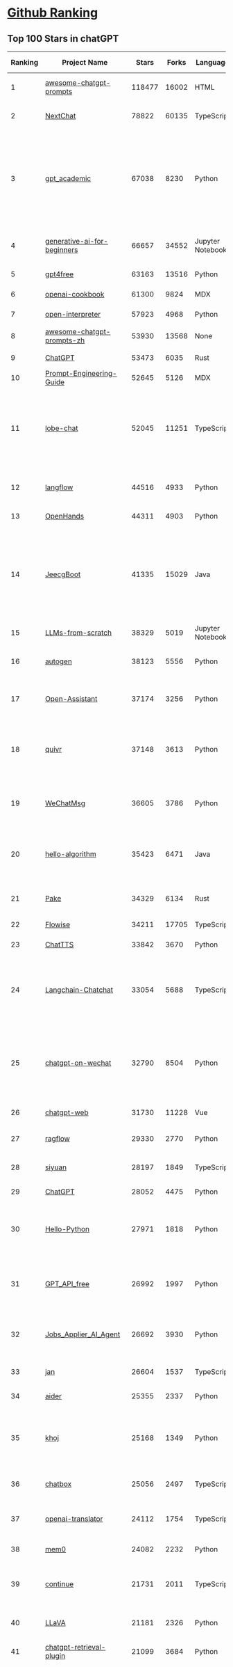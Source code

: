 [Github Ranking](../README.md)
==========

## Top 100 Stars in chatGPT

| Ranking | Project Name | Stars | Forks | Language | Open Issues | Description | Last Commit |
| ------- | ------------ | ----- | ----- | -------- | ----------- | ----------- | ----------- |
| 1 | [awesome-chatgpt-prompts](https://github.com/f/awesome-chatgpt-prompts) | 118477 | 16002 | HTML | 0 | This repo includes ChatGPT prompt curation to use ChatGPT and other LLM tools better. | 2025-01-14T08:29:16Z |
| 2 | [NextChat](https://github.com/ChatGPTNextWeb/NextChat) | 78822 | 60135 | TypeScript | 495 | ✨ Local and Fast AI Assistant. Support: Web \| iOS \| MacOS \| Android \|  Linux \| Windows | 2025-01-22T13:40:37Z |
| 3 | [gpt_academic](https://github.com/binary-husky/gpt_academic) | 67038 | 8230 | Python | 399 | 为GPT/GLM等LLM大语言模型提供实用化交互接口，特别优化论文阅读/润色/写作体验，模块化设计，支持自定义快捷按钮&函数插件，支持Python和C++等项目剖析&自译解功能，PDF/LaTex论文翻译&总结功能，支持并行问询多种LLM模型，支持chatglm3等本地模型。接入通义千问, deepseekcoder, 讯飞星火, 文心一言, llama2, rwkv, claude2, moss等。 | 2025-01-21T17:50:40Z |
| 4 | [generative-ai-for-beginners](https://github.com/microsoft/generative-ai-for-beginners) | 66657 | 34552 | Jupyter Notebook | 1 | 21 Lessons, Get Started Building with Generative AI  🔗 https://microsoft.github.io/generative-ai-for-beginners/ | 2025-01-15T13:51:04Z |
| 5 | [gpt4free](https://github.com/xtekky/gpt4free) | 63163 | 13516 | Python | 20 | The official gpt4free repository \| various collection of powerful language models | 2025-01-15T23:31:22Z |
| 6 | [openai-cookbook](https://github.com/openai/openai-cookbook) | 61300 | 9824 | MDX | 29 | Examples and guides for using the OpenAI API | 2025-01-22T16:03:47Z |
| 7 | [open-interpreter](https://github.com/OpenInterpreter/open-interpreter) | 57923 | 4968 | Python | 203 | A natural language interface for computers | 2025-01-18T22:17:28Z |
| 8 | [awesome-chatgpt-prompts-zh](https://github.com/PlexPt/awesome-chatgpt-prompts-zh) | 53930 | 13568 | None | 38 | ChatGPT 中文调教指南。各种场景使用指南。学习怎么让它听你的话。 | 2025-01-01T08:34:33Z |
| 9 | [ChatGPT](https://github.com/lencx/ChatGPT) | 53473 | 6035 | Rust | 759 | 🔮 ChatGPT Desktop Application (Mac, Windows and Linux) | 2024-08-29T17:58:11Z |
| 10 | [Prompt-Engineering-Guide](https://github.com/dair-ai/Prompt-Engineering-Guide) | 52645 | 5126 | MDX | 138 | 🐙 Guides, papers, lecture, notebooks and resources for prompt engineering | 2025-01-21T20:22:08Z |
| 11 | [lobe-chat](https://github.com/lobehub/lobe-chat) | 52045 | 11251 | TypeScript | 480 | 🤯 Lobe Chat - an open-source, modern-design AI chat framework. Supports Multi AI Providers( OpenAI / Claude 3 / Gemini / Ollama / Qwen /  DeepSeek), Knowledge Base (file upload / knowledge management / RAG ), Multi-Modals (Vision/TTS/Plugins/Artifacts). One-click FREE deployment of your private ChatGPT/ Claude application. | 2025-01-23T03:13:21Z |
| 12 | [langflow](https://github.com/langflow-ai/langflow) | 44516 | 4933 | Python | 211 | Langflow is a low-code app builder for RAG and multi-agent AI applications. It’s Python-based and agnostic to any model, API, or database. | 2025-01-23T02:45:32Z |
| 13 | [OpenHands](https://github.com/All-Hands-AI/OpenHands) | 44311 | 4903 | Python | 267 | 🙌 OpenHands: Code Less, Make More | 2025-01-23T01:21:16Z |
| 14 | [JeecgBoot](https://github.com/jeecgboot/JeecgBoot) | 41335 | 15029 | Java | 59 | 🔥「AI 低代码平台」前后端分离架构SpringBoot 2.x/3.x，SpringCloud，Ant Design&Vue3，Mybatis，Shiro，JWT。强大的代码生成器让前后端代码一键生成，无需写任何代码! 引领新的开发模式，引入AI模型能力 OnlineCoding->代码生成->手工MERGE，帮助Java项目解决70%重复工作，让开发更关注业务，既能快速提高效率，帮助公司节省成本，同时又不失灵活性。 | 2025-01-20T05:49:11Z |
| 15 | [LLMs-from-scratch](https://github.com/rasbt/LLMs-from-scratch) | 38329 | 5019 | Jupyter Notebook | 1 | Implement a ChatGPT-like LLM in PyTorch from scratch, step by step | 2025-01-23T00:37:49Z |
| 16 | [autogen](https://github.com/microsoft/autogen) | 38123 | 5556 | Python | 630 | A programming framework for agentic AI 🤖 PyPi: autogen-agentchat Discord: https://aka.ms/autogen-discord Office Hour: https://aka.ms/autogen-officehour | 2025-01-23T02:46:11Z |
| 17 | [Open-Assistant](https://github.com/LAION-AI/Open-Assistant) | 37174 | 3256 | Python | 225 | OpenAssistant is a chat-based assistant that understands tasks, can interact with third-party systems, and retrieve information dynamically to do so. | 2024-08-17T01:55:35Z |
| 18 | [quivr](https://github.com/QuivrHQ/quivr) | 37148 | 3613 | Python | 42 | Opiniated RAG for integrating GenAI in your apps 🧠   Focus on your product rather than the RAG. Easy integration in existing products with customisation!  Any LLM: GPT4, Groq, Llama. Any Vectorstore: PGVector, Faiss. Any Files. Anyway you want.  | 2025-01-20T11:14:49Z |
| 19 | [WeChatMsg](https://github.com/LC044/WeChatMsg) | 36605 | 3786 | Python | 62 | 提取微信聊天记录，将其导出成HTML、Word、Excel文档永久保存，对聊天记录进行分析生成年度聊天报告，用聊天数据训练专属于个人的AI聊天助手 | 2025-01-02T13:14:29Z |
| 20 | [hello-algorithm](https://github.com/geekxh/hello-algorithm) | 35423 | 6471 | Java | 12 | 🌍 针对小白的算法训练 \| 包括四部分：①.大厂面经 ②.力扣图解  ③.千本开源电子书 ④.百张技术思维导图（项目花了上百小时，希望可以点 star 支持，🌹感谢~）推荐免费ChatGPT使用网站 | 2023-06-13T04:13:17Z |
| 21 | [Pake](https://github.com/tw93/Pake) | 34329 | 6134 | Rust | 23 | 🤱🏻 Turn any webpage into a desktop app with Rust.  🤱🏻 利用 Rust 轻松构建轻量级多端桌面应用 | 2025-01-22T09:29:53Z |
| 22 | [Flowise](https://github.com/FlowiseAI/Flowise) | 34211 | 17705 | TypeScript | 427 | Drag & drop UI to build your customized LLM flow | 2025-01-22T22:36:45Z |
| 23 | [ChatTTS](https://github.com/2noise/ChatTTS) | 33842 | 3670 | Python | 60 | A generative speech model for daily dialogue. | 2025-01-19T12:30:47Z |
| 24 | [Langchain-Chatchat](https://github.com/chatchat-space/Langchain-Chatchat) | 33054 | 5688 | TypeScript | 189 | Langchain-Chatchat（原Langchain-ChatGLM）基于 Langchain 与 ChatGLM, Qwen 与 Llama 等语言模型的 RAG 与 Agent 应用 \| Langchain-Chatchat (formerly langchain-ChatGLM), local knowledge based LLM (like ChatGLM, Qwen and Llama) RAG and Agent app with langchain  | 2024-11-29T05:06:44Z |
| 25 | [chatgpt-on-wechat](https://github.com/zhayujie/chatgpt-on-wechat) | 32790 | 8504 | Python | 278 | 基于大模型搭建的聊天机器人，同时支持 微信公众号、企业微信应用、飞书、钉钉 等接入，可选择GPT3.5/GPT-4o/GPT-o1/ Claude/文心一言/讯飞星火/通义千问/ Gemini/GLM-4/Claude/Kimi/LinkAI，能处理文本、语音和图片，访问操作系统和互联网，支持基于自有知识库进行定制企业智能客服。 | 2025-01-17T09:26:49Z |
| 26 | [chatgpt-web](https://github.com/Chanzhaoyu/chatgpt-web) | 31730 | 11228 | Vue | 0 | 用 Express 和  Vue3 搭建的 ChatGPT 演示网页 | 2024-08-16T15:26:57Z |
| 27 | [ragflow](https://github.com/infiniflow/ragflow) | 29330 | 2770 | Python | 783 | RAGFlow is an open-source RAG (Retrieval-Augmented Generation) engine based on deep document understanding. | 2025-01-22T13:09:04Z |
| 28 | [siyuan](https://github.com/siyuan-note/siyuan) | 28197 | 1849 | TypeScript | 342 | A privacy-first, self-hosted, fully open source personal knowledge management software, written in typescript and golang. | 2025-01-17T16:13:04Z |
| 29 | [ChatGPT](https://github.com/acheong08/ChatGPT) | 28052 | 4475 | Python | 11 | Reverse engineered ChatGPT API | 2023-08-02T06:02:10Z |
| 30 | [Hello-Python](https://github.com/mouredev/Hello-Python) | 27971 | 1818 | Python | 16 | Curso para aprender el lenguaje de programación Python desde cero y para principiantes. 100 clases, 44 horas en vídeo, código, proyectos y grupo de chat. Fundamentos, frontend, backend, testing, IA... | 2024-12-20T06:43:34Z |
| 31 | [GPT_API_free](https://github.com/chatanywhere/GPT_API_free) | 26992 | 1997 | Python | 54 | Free ChatGPT API Key，免费ChatGPT API，支持GPT4 API（免费），ChatGPT国内可用免费转发API，直连无需代理。可以搭配ChatBox等软件/插件使用，极大降低接口使用成本。国内即可无限制畅快聊天。 | 2024-12-08T18:24:40Z |
| 32 | [Jobs_Applier_AI_Agent](https://github.com/feder-cr/Jobs_Applier_AI_Agent) | 26692 | 3930 | Python | 44 | Jobs_Applier_AI_Agent aims to easy job hunt process by automating the job application process. Utilizing artificial intelligence, it enables users to apply for multiple jobs in a tailored way. | 2025-01-22T22:43:29Z |
| 33 | [jan](https://github.com/janhq/jan) | 26604 | 1537 | TypeScript | 128 | Jan is an open source alternative to ChatGPT that runs 100% offline on your computer | 2025-01-22T14:41:10Z |
| 34 | [aider](https://github.com/Aider-AI/aider) | 25355 | 2337 | Python | 362 | aider is AI pair programming in your terminal | 2025-01-22T23:32:27Z |
| 35 | [khoj](https://github.com/khoj-ai/khoj) | 25168 | 1349 | Python | 57 | Your AI second brain. Self-hostable. Get answers from the web or your docs. Build custom agents, schedule automations, do deep research. Turn any online or local LLM into your personal, autonomous AI (gpt, claude, gemini, llama, qwen, mistral). Get started - free. | 2025-01-23T03:07:58Z |
| 36 | [chatbox](https://github.com/Bin-Huang/chatbox) | 25056 | 2497 | TypeScript | 364 | User-friendly Desktop Client App for AI Models/LLMs (GPT, Claude, Gemini, Ollama...) | 2025-01-16T13:42:32Z |
| 37 | [openai-translator](https://github.com/openai-translator/openai-translator) | 24112 | 1754 | TypeScript | 464 | 基于 ChatGPT API 的划词翻译浏览器插件和跨平台桌面端应用    -    Browser extension and cross-platform desktop application for translation based on ChatGPT API. | 2024-11-16T20:34:00Z |
| 38 | [mem0](https://github.com/mem0ai/mem0) | 24082 | 2232 | Python | 198 | The Memory layer for your AI apps | 2025-01-22T07:58:24Z |
| 39 | [continue](https://github.com/continuedev/continue) | 21731 | 2011 | TypeScript | 963 | ⏩ Continue is the leading open-source AI code assistant. You can connect any models and any context to build custom autocomplete and chat experiences inside VS Code and JetBrains | 2025-01-23T02:16:25Z |
| 40 | [LLaVA](https://github.com/haotian-liu/LLaVA) | 21181 | 2326 | Python | 1029 | [NeurIPS'23 Oral] Visual Instruction Tuning (LLaVA) built towards GPT-4V level capabilities and beyond. | 2024-08-12T09:52:38Z |
| 41 | [chatgpt-retrieval-plugin](https://github.com/openai/chatgpt-retrieval-plugin) | 21099 | 3684 | Python | 167 | The ChatGPT Retrieval Plugin lets you easily find personal or work documents by asking questions in natural language. | 2024-07-04T22:00:16Z |
| 42 | [one-api](https://github.com/songquanpeng/one-api) | 20975 | 4568 | JavaScript | 739 | OpenAI 接口管理 & 分发系统，支持 Azure、Anthropic Claude、Google PaLM 2 & Gemini、智谱 ChatGLM、百度文心一言、讯飞星火认知、阿里通义千问、360 智脑以及腾讯混元，可用于二次分发管理 key，仅单可执行文件，已打包好 Docker 镜像，一键部署，开箱即用. OpenAI key management & redistribution system, using a single API for all LLMs, and features an English UI. | 2024-12-27T14:01:55Z |
| 43 | [MoneyPrinterTurbo](https://github.com/harry0703/MoneyPrinterTurbo) | 20865 | 3153 | Python | 99 | 利用AI大模型，一键生成高清短视频 Generate short videos with one click using AI LLM. | 2024-12-12T08:54:09Z |
| 44 | [LibreChat](https://github.com/danny-avila/LibreChat) | 20695 | 3491 | TypeScript | 144 | Enhanced ChatGPT Clone: Features Agents, Anthropic, AWS, OpenAI, Assistants API, Azure, Groq, o1, GPT-4o, Mistral, OpenRouter, Vertex AI, Gemini, Artifacts, AI model switching, message search, Code Interpreter, langchain, DALL-E-3, OpenAPI Actions, Functions, Secure Multi-User Auth, Presets, open-source for self-hosting. Active project. | 2025-01-22T21:14:35Z |
| 45 | [architecture.of.internet-product](https://github.com/davideuler/architecture.of.internet-product) | 20169 | 4674 | HTML | 3 | 互联网公司技术架构，微信/淘宝/微博/腾讯/阿里/美团点评/百度/OpenAI/Google/Facebook/Amazon/eBay的架构，欢迎PR补充 | 2024-02-17T12:02:24Z |
| 46 | [SmsForwarder](https://github.com/pppscn/SmsForwarder) | 19404 | 2576 | Kotlin | 8 | 短信转发器——监控Android手机短信、来电、APP通知，并根据指定规则转发到其他手机：钉钉群自定义机器人、钉钉企业内机器人、企业微信群机器人、飞书机器人、企业微信应用消息、邮箱、bark、webhook、Telegram机器人、Server酱、PushPlus、手机短信等。包括主动控制服务端与客户端，让你轻松远程发短信、查短信、查通话、查话簿、查电量等。（V3.0 新增）PS.这个APK主要是学习与自用，如有BUG请提ISSUE，同时欢迎大家提PR指正 | 2024-12-17T05:26:40Z |
| 47 | [awesome-free-chatgpt](https://github.com/LiLittleCat/awesome-free-chatgpt) | 19296 | 1334 | Python | 31 | 🆓免费的 ChatGPT 镜像网站列表，持续更新。List of free ChatGPT mirror sites, continuously updated.  | 2025-01-14T14:01:30Z |
| 48 | [best-of-ml-python](https://github.com/ml-tooling/best-of-ml-python) | 18880 | 2607 | None | 23 | 🏆 A ranked list of awesome machine learning Python libraries. Updated weekly. | 2025-01-16T16:10:00Z |
| 49 | [haystack](https://github.com/deepset-ai/haystack) | 18734 | 2007 | Python | 113 | AI orchestration framework to build customizable, production-ready LLM applications. Connect components (models, vector DBs, file converters) to pipelines or agents that can interact with your data. With advanced retrieval methods, it's best suited for building RAG, question answering, semantic search or conversational agent chatbots. | 2025-01-22T18:32:03Z |
| 50 | [ChatPaper](https://github.com/kaixindelele/ChatPaper) | 18676 | 1945 | Python | 68 | Use ChatGPT to summarize the arXiv papers. 全流程加速科研，利用chatgpt进行论文全文总结+专业翻译+润色+审稿+审稿回复 | 2024-04-04T02:45:02Z |
| 51 | [Chat2DB](https://github.com/CodePhiliaX/Chat2DB) | 18314 | 2042 | Java | 376 | 🔥🔥🔥AI-driven database tool and SQL client, The hottest GUI client, supporting MySQL, Oracle, PostgreSQL, DB2, SQL Server, DB2, SQLite, H2, ClickHouse, and more. | 2025-01-14T12:17:33Z |
| 52 | [carrot](https://github.com/xx025/carrot) | 17112 | 1457 | None | 1 | Free ChatGPT Site List 这儿为你准备了众多免费好用的ChatGPT镜像站点 | 2025-01-13T14:41:47Z |
| 53 | [vpncn.github.io](https://github.com/vpncn/vpncn.github.io) | 16553 | 1499 | HTML | 0 | 2024中国翻墙软件VPN推荐以及科学上网避坑，稳定好用。对比SSR机场、蓝灯、V2ray、老王VPN、VPS搭建梯子等科学上网与翻墙软件，中国最新科学上网翻墙梯子VPN下载推荐，访问Chatgpt。 | 2024-12-10T15:30:29Z |
| 54 | [ChatALL](https://github.com/ai-shifu/ChatALL) | 15456 | 1659 | JavaScript | 221 |  Concurrently chat with ChatGPT, Bing Chat, Bard, Alpaca, Vicuna, Claude, ChatGLM, MOSS, 讯飞星火, 文心一言 and more, discover the best answers | 2025-01-17T21:27:09Z |
| 55 | [ChuanhuChatGPT](https://github.com/GaiZhenbiao/ChuanhuChatGPT) | 15351 | 2292 | Python | 125 | GUI for ChatGPT API and many LLMs. Supports agents, file-based QA, GPT finetuning and query with web search. All with a neat UI. | 2024-12-12T15:01:12Z |
| 56 | [DocsGPT](https://github.com/arc53/DocsGPT) | 15256 | 1627 | Python | 36 | Chatbot for documentation, that allows you to chat with your data. Privately deployable, provides AI knowledge sharing and integrates knowledge into your AI workflow | 2025-01-22T20:08:39Z |
| 57 | [KeepChatGPT](https://github.com/xcanwin/KeepChatGPT) | 14761 | 733 | JavaScript | 88 | 这是一款提高ChatGPT的数据安全能力和效率的插件。并且免费共享大量创新功能，如：自动刷新、保持活跃、数据安全、取消审计、克隆对话、言无不尽、净化页面、展示大屏、拦截跟踪、日新月异、明察秋毫等。让我们的AI体验无比安全、顺畅、丝滑、高效、简洁。 | 2024-10-13T19:16:39Z |
| 58 | [FinGPT](https://github.com/AI4Finance-Foundation/FinGPT) | 14710 | 2040 | Jupyter Notebook | 70 | FinGPT: Open-Source Financial Large Language Models!  Revolutionize 🔥    We release the trained model on HuggingFace. | 2024-12-26T03:22:34Z |
| 59 | [web-llm](https://github.com/mlc-ai/web-llm) | 14326 | 927 | TypeScript | 79 | High-performance In-browser LLM Inference Engine  | 2025-01-21T08:18:46Z |
| 60 | [open-im-server](https://github.com/openimsdk/open-im-server) | 14297 | 2525 | Go | 75 | IM Chat ChatGPT | 2025-01-22T07:24:57Z |
| 61 | [leedl-tutorial](https://github.com/datawhalechina/leedl-tutorial) | 14295 | 2950 | Jupyter Notebook | 7 | 《李宏毅深度学习教程》（李宏毅老师推荐👍，苹果书🍎），PDF下载地址：https://github.com/datawhalechina/leedl-tutorial/releases | 2024-12-24T16:23:08Z |
| 62 | [chatgpt-mirai-qq-bot](https://github.com/lss233/chatgpt-mirai-qq-bot) | 13649 | 1583 | Python | 352 | 🚀 一键部署！真正的 AI 聊天机器人！支持ChatGPT、文心一言、讯飞星火、Bing、Bard、ChatGLM、POE，多账号，人设调教，虚拟女仆、图片渲染、语音发送 \| 支持 QQ、Telegram、Discord、微信 等平台 | 2025-01-05T19:09:54Z |
| 63 | [novel](https://github.com/steven-tey/novel) | 13639 | 1123 | TypeScript | 95 | Notion-style WYSIWYG editor with AI-powered autocompletion. | 2025-01-18T14:26:33Z |
| 64 | [wechat-chatgpt](https://github.com/fuergaosi233/wechat-chatgpt) | 13319 | 3912 | TypeScript | 0 | Use ChatGPT On Wechat via wechaty | 2024-05-20T09:44:41Z |
| 65 | [chatgpt-google-extension](https://github.com/wong2/chatgpt-google-extension) | 13252 | 1484 | TypeScript | 96 | This project is deprecated. Check my new project ChatHub: | 2024-08-14T17:49:27Z |
| 66 | [botpress](https://github.com/botpress/botpress) | 13102 | 1839 | TypeScript | 8 | The open-source hub to build & deploy GPT/LLM Agents ⚡️ | 2025-01-23T02:28:15Z |
| 67 | [RWKV-LM](https://github.com/BlinkDL/RWKV-LM) | 13029 | 884 | Python | 92 | RWKV (pronounced RwaKuv) is an RNN with great LLM performance, which can also be directly trained like a GPT transformer (parallelizable). We are at RWKV-7 "Goose". So it's combining the best of RNN and transformer - great performance, linear time, constant space (no kv-cache), fast training, infinite ctx_len, and free sentence embedding. | 2025-01-21T08:06:32Z |
| 68 | [MOSS](https://github.com/OpenMOSS/MOSS) | 12020 | 1147 | Python | 234 | An open-source tool-augmented conversational language model from Fudan University | 2024-07-13T14:52:59Z |
| 69 | [gorilla](https://github.com/ShishirPatil/gorilla) | 11708 | 1035 | Python | 103 | Gorilla: Training and Evaluating LLMs for Function Calls (Tool Calls) | 2025-01-21T00:04:51Z |
| 70 | [h2ogpt](https://github.com/h2oai/h2ogpt) | 11601 | 1272 | Python | 280 | Private chat with local GPT with document, images, video, etc. 100% private, Apache 2.0. Supports oLLaMa, Mixtral, llama.cpp, and more. Demo: https://gpt.h2o.ai/ https://gpt-docs.h2o.ai/ | 2025-01-16T08:37:25Z |
| 71 | [onyx](https://github.com/onyx-dot-app/onyx) | 11467 | 1453 | Python | 265 | Gen-AI Chat for Teams - Think ChatGPT if it had access to your team's unique knowledge. | 2025-01-23T03:20:28Z |
| 72 | [MoneyPrinter](https://github.com/FujiwaraChoki/MoneyPrinter) | 11235 | 1456 | Python | 3 | Automate Creation of YouTube Shorts using MoviePy. | 2024-09-17T15:39:17Z |
| 73 | [awesome-chatgpt-zh](https://github.com/EmbraceAGI/awesome-chatgpt-zh) | 10980 | 907 | Python | 0 | ChatGPT 中文指南🔥，ChatGPT 中文调教指南，指令指南，应用开发指南，精选资源清单，更好的使用 chatGPT 让你的生产力 up up up! 🚀 | 2024-11-05T10:24:21Z |
| 74 | [llama-gpt](https://github.com/getumbrel/llama-gpt) | 10910 | 710 | TypeScript | 84 | A self-hosted, offline, ChatGPT-like chatbot. Powered by Llama 2. 100% private, with no data leaving your device. New: Code Llama support! | 2024-04-23T18:56:06Z |
| 75 | [ai-chatbot](https://github.com/vercel/ai-chatbot) | 10884 | 2879 | TypeScript | 136 | A full-featured, hackable Next.js AI chatbot built by Vercel | 2025-01-22T20:23:51Z |
| 76 | [LLMSurvey](https://github.com/RUCAIBox/LLMSurvey) | 10852 | 845 | Python | 21 | The official GitHub page for the survey paper "A Survey of Large Language Models". | 2024-08-20T04:48:58Z |
| 77 | [chatGPTBox](https://github.com/josStorer/chatGPTBox) | 10273 | 780 | JavaScript | 317 | Integrating ChatGPT into your browser deeply, everything you need is here | 2024-12-14T04:01:58Z |
| 78 | [shell_gpt](https://github.com/TheR1D/shell_gpt) | 10155 | 796 | Python | 84 | A command-line productivity tool powered by AI large language models like GPT-4, will help you accomplish your tasks faster and more efficiently. | 2024-08-29T21:58:12Z |
| 79 | [CosyVoice](https://github.com/FunAudioLLM/CosyVoice) | 9899 | 955 | Python | 494 | Multi-lingual large voice generation model, providing inference, training and deployment full-stack ability. | 2025-01-23T02:19:22Z |
| 80 | [promptflow](https://github.com/microsoft/promptflow) | 9800 | 911 | Python | 96 | Build high-quality LLM apps - from prototyping, testing to production deployment and monitoring. | 2025-01-23T00:12:18Z |
| 81 | [go-openai](https://github.com/sashabaranov/go-openai) | 9478 | 1453 | Go | 125 | OpenAI ChatGPT, GPT-3, GPT-4, DALL·E, Whisper API wrapper for Go | 2024-12-27T10:27:38Z |
| 82 | [ChatRWKV](https://github.com/BlinkDL/ChatRWKV) | 9452 | 704 | Python | 31 | ChatRWKV is like ChatGPT but powered by RWKV (100% RNN) language model, and open source. | 2024-12-07T05:00:54Z |
| 83 | [void](https://github.com/voideditor/void) | 9358 | 510 | TypeScript | 20 | None | 2025-01-23T02:13:50Z |
| 84 | [BingGPT](https://github.com/dice2o/BingGPT) | 9224 | 710 | JavaScript | 233 | Desktop application of new Bing's AI-powered chat (Windows, macOS and Linux) | 2024-02-08T15:06:01Z |
| 85 | [open-saas](https://github.com/wasp-lang/open-saas) | 9188 | 892 | TypeScript | 61 | A free, open-source SaaS app starter for React & Node.js with superpowers. Full-featured. Community-driven. | 2025-01-20T08:43:35Z |
| 86 | [Bob](https://github.com/ripperhe/Bob) | 9080 | 513 | None | 111 | Bob 是一款 macOS 平台的翻译和 OCR 软件。 | 2025-01-16T13:23:58Z |
| 87 | [hamulete](https://github.com/hoochanlon/hamulete) | 8979 | 1874 | Python | 0 | 🏔️国立台湾大学、新加坡国立大学、早稻田大学、东京大学，中央研究院（台湾）以及中国重点高校及科研机构，社科、经济、数学、博弈论、哲学、系统工程类学术论文等知识库。 | 2024-10-17T02:51:56Z |
| 88 | [mi-gpt](https://github.com/idootop/mi-gpt) | 8818 | 987 | TypeScript | 9 | 🏠 将小爱音箱接入 ChatGPT 和豆包，改造成你的专属语音助手。 | 2024-12-28T08:28:03Z |
| 89 | [go-proxy-bingai](https://github.com/adams549659584/go-proxy-bingai) | 8818 | 13264 | HTML | 218 | 用 Vue3 和 Go 搭建的微软 New Bing 演示站点，拥有一致的 UI 体验，支持 ChatGPT 提示词，国内可用。 | 2024-03-20T07:24:11Z |
| 90 | [chatgpt_system_prompt](https://github.com/LouisShark/chatgpt_system_prompt) | 8481 | 1230 | HTML | 0 | A collection of GPT system prompts and various prompt injection/leaking knowledge. | 2025-01-21T03:48:21Z |
| 91 | [LMFlow](https://github.com/OptimalScale/LMFlow) | 8330 | 831 | Python | 68 | An Extensible Toolkit for Finetuning and Inference of Large Foundation Models. Large Models for All. | 2025-01-08T01:19:50Z |
| 92 | [BetterChatGPT](https://github.com/ztjhz/BetterChatGPT) | 8258 | 2778 | TypeScript | 210 | An amazing UI for OpenAI's ChatGPT (Website + Windows + MacOS + Linux) | 2024-08-14T10:26:46Z |
| 93 | [awesome-chatgpt](https://github.com/humanloop/awesome-chatgpt) | 8219 | 523 | None | 23 | Curated list of awesome tools, demos, docs for ChatGPT and GPT-3 | 2024-05-13T01:11:31Z |
| 94 | [chainlit](https://github.com/Chainlit/chainlit) | 8205 | 1070 | Python | 221 | Build Conversational AI in minutes ⚡️ | 2025-01-22T19:35:57Z |
| 95 | [EdgeGPT](https://github.com/acheong08/EdgeGPT) | 8035 | 903 | Python | 37 | Reverse engineered API of Microsoft's Bing Chat AI | 2023-08-03T13:37:26Z |
| 96 | [chatgpt-demo](https://github.com/anse-app/chatgpt-demo) | 8013 | 3789 | TypeScript | 44 | Minimal web UI for ChatGPT.  | 2023-12-27T01:44:01Z |
| 97 | [supermemory](https://github.com/supermemoryai/supermemory) | 7987 | 772 | TypeScript | 11 | Build your own second brain with supermemory. It's a ChatGPT for your bookmarks. Import tweets or save websites and content using the chrome extension. | 2025-01-21T00:52:13Z |
| 98 | [CopilotForXcode](https://github.com/intitni/CopilotForXcode) | 7946 | 395 | Swift | 33 | The first GitHub Copilot, Codeium and ChatGPT Xcode Source Editor Extension | 2025-01-20T08:28:09Z |
| 99 | [chat-ui](https://github.com/huggingface/chat-ui) | 7927 | 1171 | TypeScript | 279 | Open source codebase powering the HuggingChat app | 2025-01-22T04:31:53Z |
| 100 | [LangGPT](https://github.com/langgptai/LangGPT) | 7775 | 635 | Jupyter Notebook | 1 | LangGPT: Empowering everyone to become a prompt expert!🚀  Structured Prompt，Language of GPT, 结构化提示词，结构化Prompt | 2024-12-13T10:22:49Z |

